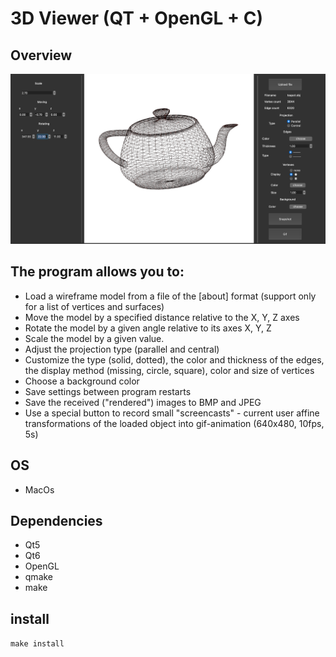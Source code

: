 # 3D Viewer (QT + OpenGL + C)

## Overview
![teapot](img/teapot.png)

## The program allows you to:
- Load a wireframe model from a file of the [about] format (support only for a list of vertices and surfaces)
- Move the model by a specified distance relative to the X, Y, Z axes
- Rotate the model by a given angle relative to its axes X, Y, Z
- Scale the model by a given value.
- Adjust the projection type (parallel and central)
- Customize the type (solid, dotted), the color and thickness of the edges, the display method (missing, circle, square), color and size of vertices
- Choose a background color
- Save settings between program restarts
- Save the received ("rendered") images to BMP and JPEG
- Use a special button to record small "screencasts" - current user affine transformations of the loaded object into gif-animation (640x480, 10fps, 5s)

## OS
- MacOs
## Dependencies
- Qt5
- Qt6
- OpenGL
- qmake
- make

## install
```make install```